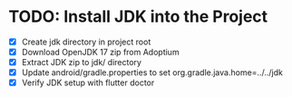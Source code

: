 # TODO: Install JDK into the Project

- [x] Create jdk directory in project root
- [x] Download OpenJDK 17 zip from Adoptium
- [x] Extract JDK zip to jdk/ directory
- [x] Update android/gradle.properties to set org.gradle.java.home=../../jdk
- [x] Verify JDK setup with flutter doctor
